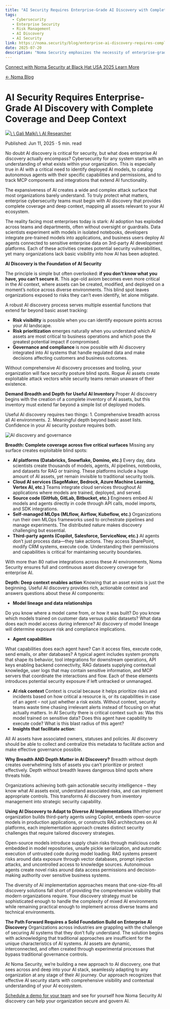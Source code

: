 ```yaml
---
title: "AI Security Requires Enterprise-Grade AI Discovery with Complete Coverage and Deep Context - Noma Security"
tags:
   - Cybersecurity
   - Enterprise Security
   - Risk Management
   - AI Discovery
   - AI Security
link: https://noma.security/blog/enterprise-ai-discovery-requires-complete-coverage-and-deep-context/
date: 2025-07-20
description: "Noma Security emphasizes the necessity of enterprise-grade AI discovery for effective cybersecurity in complex AI environments. Key insights include the imperative of thorough visibility into AI assets—covering diverse platforms, services, and self-managed MLOps—to identify security vulnerabilities. The discovery process should provide comprehensive breadth and meaningful depth, mapping model lineage, agent capabilities, and risk context to prioritize threats effectively. With AI systems evolving rapidly, organizations must adapt security strategies to mitigate unique risks associated with AI implementation, ensuring governance and compliance while enhancing overall security posture. This foundational knowledge is critical for safeguarding enterprise AI ecosystems."
---
```


[Connect with Noma Security at Black Hat USA 2025 Learn More](https://noma.security/lp/secure-ai-at-black-hat-usa-2025/)

[← Noma Blog](https://noma.security/blog/)

# AI Security Requires Enterprise-Grade AI Discovery with Complete Coverage and Deep Context

[![](https://noma.security/wp-content/uploads/Gali-Malki.jpeg)\\
\\
Gali Malki\\
\\
AI Researcher](https://www.linkedin.com/in/gali-malki-504409253/)

Published:
Jun 11, 2025 · 5 min. read

No doubt AI discovery is critical for security, but what does enterprise AI discovery actually encompass? Cybersecurity for any system starts with an understanding of what exists within your organization. This is especially true in AI with a critical need to identify deployed AI models, to catalog autonomous agents with their specific capabilities and permissions, and to track MCP components and integrations that extend AI functionality.

The expansiveness of AI creates a wide and complex attack surface that most organizations barely understand. To truly protect what matters, enterprise cybersecurity teams must begin with AI discovery that provides complete coverage and deep context, mapping all assets relevant to your AI ecosystem.

The reality facing most enterprises today is stark: AI adoption has exploded across teams and departments, often without oversight or guardrails. Data scientists experiment with models in isolated notebooks, developers integrate pre-trained models into applications, and business users deploy AI agents connected to sensitive enterprise data on 3rd-party AI development platforms. Each of these activities creates potential security vulnerabilities, yet many organizations lack basic visibility into how AI has been adopted.

**AI Discovery is the Foundation of AI Security**

The principle is simple but often overlooked: **if you don’t know what you have, you can’t secure it.** This age-old axiom becomes even more critical in the AI context, where assets can be created, modified, and deployed on a moment’s notice across diverse environments. This blind spot leaves organizations exposed to risks they can’t even identify, let alone mitigate.

A robust AI discovery process serves multiple essential functions that extend far beyond basic asset tracking:

- **Risk visibility** is possible when you can identify exposure points across your AI landscape.
- **Risk prioritization** emerges naturally when you understand which AI assets are most critical to business operations and which pose the greatest potential impact if compromised.
- **Governance and compliance** is now possible with AI discovery integrated into AI systems that handle regulated data and make decisions affecting customers and business outcomes.

Without comprehensive AI discovery processes and tooling, your organization will face security posture blind spots. Rogue AI assets create exploitable attack vectors while security teams remain unaware of their existence.

**Demand Breadth and Depth for Useful AI Inventory** Proper AI discovery begins with the creation of a complete inventory of AI assets, but this inventory must extend far beyond a simple list of deployed models.

Useful AI discovery requires two things: 1. Comprehensive breadth across all AI environments. 2. Meaningful depth beyond basic asset lists. Confidence in your AI security posture requires both.

![AI discovery and governance](https://noma.security/wp-content/uploads/AI-DIscovery_-Depth-and-Breadth_v3-300x229.png)

**Breadth: Complete coverage across five critical surfaces** Missing any surface creates exploitable blind spots:

- **AI platforms (Databricks, Snowflake, Domino, etc.)** Every day, data scientists create thousands of models, agents, AI pipelines, notebooks, and datasets for RAG or training. These platforms include a huge amount of AI assets, yet remain invisible to traditional security tools.
- **Cloud AI services (SageMaker, Bedrock, Azure Machine Learning, Vertex AI, etc.)** Teams integrate cloud services throughout AI applications where models are trained, deployed, and served.
- **Source code (GitHub, GitLab, Bitbucket, etc.)** Engineers embed AI models and agents directly in code through API calls, model imports, and SDK integrations.
- **Self-managed MLOps (MLflow, Airflow, Kubeflow, etc.)** Organizations run their own MLOps frameworks used to orchestrate pipelines and manage experiments. The distributed nature makes discovery challenging but essential.
- **Third-party agents (Copilot, Salesforce, ServiceNow, etc.)** AI agents don’t just process data—they take actions. They access SharePoint, modify CRM systems, execute code. Understanding their permissions and capabilities is critical for maintaining security boundaries.

With more than 80 native integrations across these AI environments, Noma Security ensures full and continuous asset discovery coverage for enterprise AI.

**Depth: Deep context enables action** Knowing that an asset exists is just the beginning. Useful AI discovery provides rich, actionable context and answers questions about these AI components:

- **Model lineage and data relationships**

Do you know where a model came from, or how it was built? Do you know which models trained on customer data versus public datasets? What data does each model access during inference? AI discovery of model lineage will determine exposure risk and compliance implications.
- **Agent capabilities**

What capabilities does each agent have? Can it access files, execute code, send emails, or alter databases? A typical agent includes system prompts that shape its behavior, tool integrations for downstream operations, API keys enabling backend connectivity, RAG datasets supplying contextual knowledge, user logs that may contain sensitive information, and MCP servers that coordinate the interactions and flow. Each of these elements introduces potential security exposure if left untracked or unmanaged.
- **AI risk context** Context is crucial because it helps prioritize risks and incidents based on how critical a resource is, or its capabilities in case of an agent – not just whether a risk exists. Without context, security teams waste time chasing irrelevant alerts instead of focusing on what actually matters. In AI Security there is critical context such as: Was this model trained on sensitive data? Does this agent have capability to execute code? What is this blast radius of this agent?
- **Insights that facilitate action**:

All AI assets have associated owners, statuses and policies. AI discovery should be able to collect and centralize this metadata to facilitate action and make effective governance possible.

**Why Breadth AND Depth Matter in AI Discovery?** Breadth without depth creates overwhelming lists of assets you can’t prioritize or protect effectively. Depth without breadth leaves dangerous blind spots where threats hide.

Organizations achieving both gain actionable security intelligence – they know what AI assets exist, understand associated risks, and can implement appropriate controls. This transforms AI discovery from inventory management into strategic security capability.

**Using AI Discovery to Adapt to Diverse AI Implementations** Whether your organization builds third-party agents using Copilot, embeds open-source models in production applications, or constructs RAG architectures on AI platforms, each implementation approach creates distinct security challenges that require tailored discovery strategies.

Open-source models introduce supply chain risks through malicious code embedded in model repositories, unsafe pickle serialization, and automatic execution of untrusted code during model loading. RAG systems present risks around data exposure through vector databases, prompt injection attacks, and uncontrolled access to knowledge sources. Autonomous agents create novel risks around data access permissions and decision-making authority over sensitive business systems.

The diversity of AI implementation approaches means that one-size-fits-all discovery solutions fall short of providing the comprehensive visibility that modern organizations require. Your discovery strategy must be sophisticated enough to handle the complexity of mixed AI environments while remaining practical enough to implement across diverse teams and technical environments.

**The Path Forward Requires a Solid Foundation Build on Enterprise AI Discovery** Organizations across industries are grappling with the challenge of securing AI systems that they don’t fully understand. The solution begins with acknowledging that traditional approaches are insufficient for the unique characteristics of AI systems. AI assets are dynamic, interconnected, and often created through experimental processes that bypass traditional governance controls.

At Noma Security, we’re building a new approach to AI discovery, one that sees across and deep into your AI stack, seamlessly adapting to any organization at any stage of their AI journey. Our approach recognizes that effective AI security starts with comprehensive visibility and contextual understanding of your AI ecosystem.

[Schedule a demo for your team](https://noma.security/lp/demo/) and see for yourself how Noma Security AI discovery can help your organization secure and govern AI.
